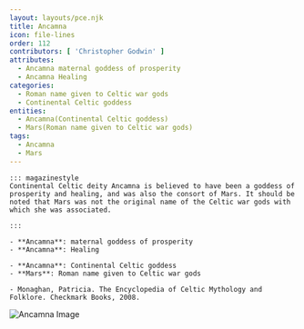 ```yaml
---
layout: layouts/pce.njk
title: Ancamna
icon: file-lines
order: 112
contributors: [ 'Christopher Godwin' ]
attributes:
  - Ancamna maternal goddess of prosperity
  - Ancamna Healing
categories:
  - Roman name given to Celtic war gods
  - Continental Celtic goddess
entities:
  - Ancamna(Continental Celtic goddess)
  - Mars(Roman name given to Celtic war gods)
tags:
  - Ancamna
  - Mars
---
```

``` tab [group1:Info]
::: magazinestyle
Continental Celtic deity Ancamna is believed to have been a goddess of prosperity and healing, and was also the consort of Mars. It should be noted that Mars was not the original name of the Celtic war gods with which she was associated.

:::
```
``` tab [group1:Attributes]
- **Ancamna**: maternal goddess of prosperity
- **Ancamna**: Healing
```
``` tab [group1:Entities]
- **Ancamna**: Continental Celtic goddess
- **Mars**: Roman name given to Celtic war gods
```
``` tab [group1:Sources]
- Monaghan, Patricia. The Encyclopedia of Celtic Mythology and Folklore. Checkmark Books, 2008.
```
![Ancamna Image](https://upload.wikimedia.org/wikipedia/commons/thumb/1/12/Ancamna_MarsSmertrius_HistMusPfalz_3477.jpg/1200px-Ancamna_MarsSmertrius_HistMusPfalz_3477.jpg)
